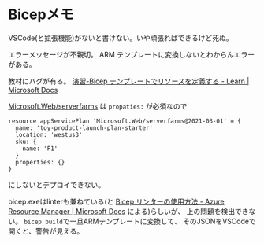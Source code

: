 # Bicepメモ

VSCode(と拡張機能)がないと書けない。いや頑張ればできるけど死ぬ。

エラーメッセージが不親切。
ARM テンプレートに変換しないとわからんエラーがある。

教材にバグが有る。
[演習-Bicep テンプレートでリソースを定義する - Learn | Microsoft Docs](https://docs.microsoft.com/ja-jp/learn/modules/build-first-bicep-template/4-exercise-define-resources-bicep-template?pivots=powershell)

[Microsoft.Web/serverfarms](https://docs.microsoft.com/en-us/azure/templates/microsoft.web/serverfarms?pivots=deployment-language-bicep#skudescription)
は `propaties:` が必須なので

```bicep
resource appServicePlan 'Microsoft.Web/serverfarms@2021-03-01' = {
  name: 'toy-product-launch-plan-starter'
  location: 'westus3'
  sku: {
    name: 'F1'
  }
  properties: {}
}
```

にしないとデプロイできない。

bicep.exeはlinterも兼ねている(と [Bicep リンターの使用方法 - Azure Resource Manager | Microsoft Docs](https://docs.microsoft.com/ja-jp/azure/azure-resource-manager/bicep/linter) による)らしいが、
上の問題を検出できない。 `bicep build`で一旦ARMテンプレートに変換して、
そのJSONをVSCodeで開くと、警告が見える。
